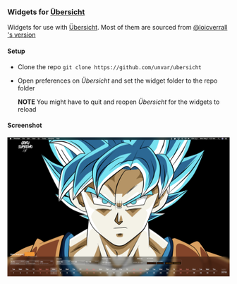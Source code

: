 ### Widgets for [Übersicht](http://tracesof.net/uebersicht/)

Widgets for use with [Übersicht](http://tracesof.net/uebersicht/). Most of them are sourced from [@loicverrall 's version](http://disq.us/p/1812o29)

#### Setup
* Clone the repo `git clone https://github.com/unvar/ubersicht`
* Open preferences on *Übersicht* and set the widget folder to the repo folder

  **NOTE** You might have to quit and reopen *Übersicht* for the widgets to reload

#### Screenshot
![desktop](desktop.png "Desktop")

